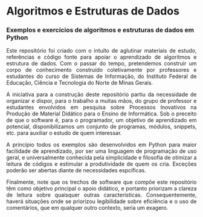 <h1>Algoritmos e Estruturas de Dados</h1>
<h3>Exemplos e exercícios de algoritmos e estruturas de dados em Python</h3>
<p align="justify">Este repositório foi criado com o intuíto de aglutinar materiais de estudo, referências e código fonte para apoiar o aprendizado de algoritmos e estrutura de dados. Com o passar do tempo, pretendemos construir um corpo de conhecimento construído coletivamente por professores e estudantes do curso de Sistemas de Informação, do Instituto Federal de Educação, Ciência e Tecnologia do Norte de Minas Gerais.</p>
<p align="justify">A iniciativa para a construção deste repositório partiu da necessidade de organizar e dispor, para o trabalho a muitas mãos, do grupo de professor e estudantes envolvidos em pesquisa sobre Processos Inovativos na Produção de Material Didático para o Ensino de Informática. Sob o preceito de que o software é, para o programador, um objetivo de aprendizado em potencial, disponibilizamos um conjunto de programas, módulos, snippets, etc. para auxiliar o estudo de quem interessar.</p>
<p align="justify">A princípio todos os exemplos são desenvolvidos em Python para maior facilidade de aprendizado, por ser uma linguagem de programação de uso geral, e universalmente conhecida pela simplicidade e filosofia de otimizar a leitura de códigos e estimular a produtividade de quem os cria. Exceções poderão ser abertas diante de necessidades espcíficas.</p>
<p align="justify">Finalmente, note que os trechos de software que compõe este repositório têm como objetivo principal o apoio didático, e portanto priorizam a clareza de leitura sobre quaisquer outras características. Consequentemente, haverá situações onde se priorizou legibilidade sobre eficiência e o uso de comentários, que em qualquer outro contexto, seria um exagero.</p>